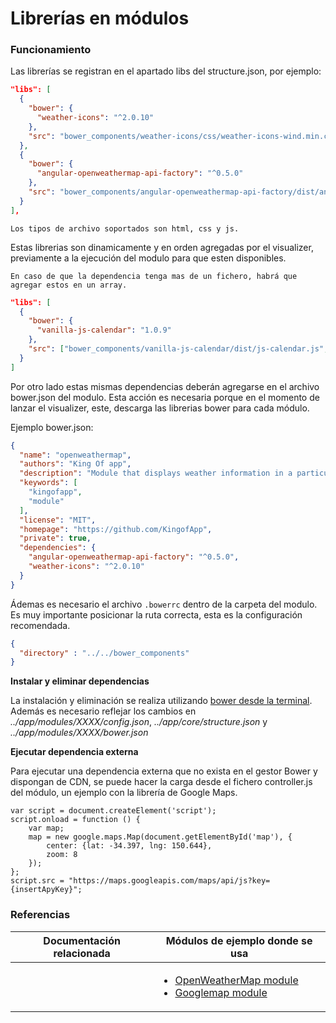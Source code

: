 # Librerías en módulos

### Funcionamiento

Las librerías se registran en el apartado libs del structure.json, por ejemplo:

```json
"libs": [
  {
    "bower": {
      "weather-icons": "^2.0.10"
    },
    "src": "bower_components/weather-icons/css/weather-icons-wind.min.css"
  },
  {
    "bower": {
      "angular-openweathermap-api-factory": "^0.5.0"
    },
    "src": "bower_components/angular-openweathermap-api-factory/dist/angular-openweathermap-api-factory.min.js"
  }
],
```
`Los tipos de archivo soportados son html, css y js.`

Estas librerias son dinamicamente y en orden agregadas por el visualizer, previamente a la ejecución del modulo para que esten disponibles.

`En caso de que la dependencia tenga mas de un fichero, habrá que agregar estos en un array.`

```json
"libs": [
  {
    "bower": {
      "vanilla-js-calendar": "1.0.9"
    },
    "src": ["bower_components/vanilla-js-calendar/dist/js-calendar.js", "bower_components/vanilla-js-calendar/dist/js-calendar.min.css"]
  }
]
```

Por otro lado estas mismas dependencias deberán agregarse en el archivo bower.json del modulo. Esta acción es necesaria porque en el momento de lanzar el visualizer, este, descarga las librerias bower para cada módulo.

Ejemplo bower.json:
```json
{
  "name": "openweathermap",
  "authors": "King Of app",
  "description": "Module that displays weather information in a particular area.",
  "keywords": [
    "kingofapp",
    "module"
  ],
  "license": "MIT",
  "homepage": "https://github.com/KingofApp",
  "private": true,
  "dependencies": {
    "angular-openweathermap-api-factory": "^0.5.0",
    "weather-icons": "^2.0.10"
  }
}
```

Ádemas es necesario el archivo `.bowerrc` dentro de la carpeta del modulo. Es muy importante posicionar la ruta correcta, esta es la configuración recomendada.

```json
{
  "directory" : "../../bower_components"
}
```

**Instalar y eliminar dependencias**

La instalación y eliminación se realiza utilizando [bower desde la terminal](https://bower.io/#install-packages). Además es necesario reflejar los cambios en *../app/modules/XXXX/config.json*, *../app/core/structure.json* y *../app/modules/XXXX/bower.json*

**Ejecutar dependencia externa**

Para ejecutar una dependencia externa que no exista en el gestor Bower y dispongan de CDN, se puede hacer la carga desde el fichero controller.js del módulo, un ejemplo con la librería de Google Maps.

```
var script = document.createElement('script');
script.onload = function () {
    var map;
    map = new google.maps.Map(document.getElementById('map'), {
        center: {lat: -34.397, lng: 150.644},
        zoom: 8
    });
};
script.src = "https://maps.googleapis.com/maps/api/js?key={insertApyKey}";
```

### Referencias

Documentación relacionada | Módulos de ejemplo donde se usa
--------------------------|--------------------------
<ul></ul> | <ul><li>[OpenWeatherMap module](https://github.com/KingofApp/koapp-module-openweathermap)</li><li>[Googlemap module](https://github.com/KingofApp/koapp-module-googlemap)</li></ul>
